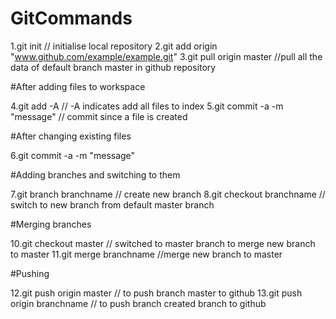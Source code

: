 # GitCommands

1.git init // initialise local repository
2.git add origin "www.github.com/example/example.git"
3.git pull origin master //pull all the data of default branch master in github repository

#After adding files to workspace

4.git add -A // -A indicates add all files to index
5.git commit -a -m "message" // commit since a file is created

#After changing existing files

6.git commit -a -m "message"

#Adding branches and switching to them

7.git branch branchname // create new branch
8.git checkout branchname // switch to new branch from default master branch

#Merging branches

10.git checkout master // switched to master branch to merge new branch to master
11.git merge branchname //merge new branch to master

#Pushing

12.git push origin master // to push branch master to github
13.git push origin branchname // to push branch created branch to github
 
